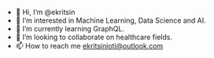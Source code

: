- 👋 Hi, I’m @ekritsin
- 👀 I’m interested in Machine Learning, Data Science and AI.
- 🌱 I’m currently learning GraphQL.
- 💞️ I’m looking to collaborate on healthcare fields.
- 📫 How to reach me ekritsinioti@outlook.com

<!---
ekritsin/ekritsin is a ✨ special ✨ repository because its `README.md` (this file) appears on your GitHub profile.
You can click the Preview link to take a look at your changes.
--->
